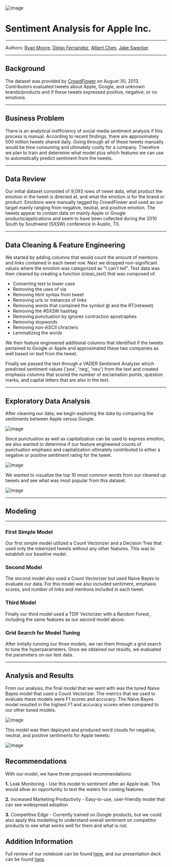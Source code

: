 ![image](https://github.com/jswec/Phase4/blob/main/plots_and_images/appletwitter.jpeg)

# Sentiment Analysis for Apple Inc.

---

Authors: [Ryan Moore](github.com/mooreaz92), [Diego Fernandez](github.com/dmf1998), [Albert Chen](github.com/albertcchen), [Jake Swecker](github.com/jswec)

---

## Background

The dataset was provided by [CrowdFlower](https://data.world/crowdflower/brands-and-product-emotions) on August 30, 2013. Contributors evaluated tweets about Apple, Google, and unknown brands/products and if these tweets expressed positive, negative, or no emotions.

---

## Business Problem

There is an analytical inefficiency of social media sentiment analysis if this process is manual. According to recent findings, there are approximately 500 million tweets shared daily. Going through all of these tweets manually would be time consuming and ultimately costly for a company. Therefore we plan to train and determine what model plus which features we can use to automatically predict sentiment from the tweets.

---

## Data Review

Our initial dataset consisted of 9,093 rows of tweet data, what product the emotion in the tweet is directed at, and what the emotion is for the brand or product. Emotions were manually tagged by CrowdFlower and used as our target mainly ranging from negative, neutral, and positive emotion. The tweets appear to contain data on mainly Apple or Google products/applications and seem to have been collected during the 2010 South by Southwest (SXSW) conference in Austin, TX.

---

## Data Cleaning & Feature Engineering

We started by adding columns that would count the amount of mentions and links contained in each tweet row. Next we dropped non-significant values where the emotion was categorized as "I can't tell". Text data was then cleaned by creating a function (clean_text) that was composed of:
- Converting text to lower case
- Removing the uses of via
- Removing html syntax from tweet
- Removing urls or instances of links
- Removing words that contained the symbol @ and the RT(retweet)
- Removing the #SXSW hashtag
- Removing punctuation by ignores contraction apostraphes
- Removing stopwords
- Removing non-ASCII chracters
- Lemmatizing the words

We then feature engineered additional columns that identified if the tweets pertained to Google or Apple and approximated these two companies as well based on text from the tweet.

Finally we passed the text through a VADER Sentiment Analyzer which predicted sentiment values ('pos', 'neg', 'neu') from the text and created emphasis columns that scored the number of exclamation points, question marks, and capital letters that are also in the text.

---

## Exploratory Data Analysis

After cleaning our data, we begin exploring the data by comparing the sentiments between Apple versus Google.

![image](https://github.com/jswec/Phase4/blob/main/plots_and_images/emotion_distribution_by_device.png)

Since punctuation as well as capitalization can be used to express emotion, we also wanted to determine if our feature engineered counts of punctuation emphasis and capitalization ultimately contributed to either a negative or positive sentiment rating for the tweet.

![image](https://github.com/jswec/Phase4/blob/main/plots_and_images/emotion_distribution_caps_and_punctuation.png)

We wanted to visualize the top 10 most common words from our cleaned up tweets and see what was most popular from this dataset.

![image](https://github.com/jswec/Phase4/blob/main/plots_and_images/top_10_most_common_words.png)

---

## Modeling

---

### First Simple Model

Our first simple model utilized a Count Vectorizer and a Decision Tree that used only the tokenized tweets without any other features. This was to establish our baseline model.

### Second Model

The second model also used a Count Vectorizer but used Naive Bayes to evaluate our data. For this model we also included sentiment, emphasis scores, and number of links and mentions included in each tweet.

### Third Model

Finally our third model used a TDIF Vectorizer with a Random Forest, including the same features as our second model above.

### Grid Search for Model Tuning

After initially running our three models, we ran them through a grid search to tune the hyperparameters. Once we obtained our results, we evaluated the parameters on our test data.

---

## Analysis and Results

From our analysis, the final model that we went with was the tuned Naive Bayes model that used a Count Vectorizer. The metrics that we used to evaluate these models were F1 scores and accuracy. The Naive Bayes model resulted in the highest F1 and accuracy scores when compared to our other tuned models.

![image](https://github.com/jswec/Phase4/blob/main/plots_and_images/f1_and_accuracy_scores.png)

This model was then deployed and produced word clouds for negative, neutral, and positive sentiments for Apple tweets:

![image](https://github.com/jswec/Phase4/blob/main/plots_and_images/word_clouds.png)

## Recommendations

With our model, we have three proposed recommendations:

**1.** Leak Monitoring - Use this model to sentiment after an Apple leak. This would allow an opportunity to test the waters for coming features.

**2.** Increased Marketing Productivity - Easy-to-use, user-friendly model that can see widespread adoption

**3.** Competitive Edge - Currently trained on Google products, but we could also apply this modelling to understand overall sentiment on competitor products to see what works well for them and what is not.

## Addition Information

Full review of our notebook can be found [here](https://github.com/jswec/Phase4/blob/main/phase_4_final.ipynb), and our presentation deck can be found [here](https://github.com/jswec/Phase4/blob/main/ADRJ%20-%20Phase%204%20-%20NLP%20Presentation.pdf).

